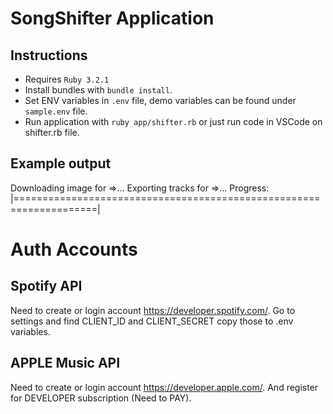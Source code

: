 # SongShifter Application

## Instructions

* Requires `Ruby 3.2.1`
* Install bundles with `bundle install`.
* Set ENV variables in `.env` file, demo variables can be found under `sample.env` file.
* Run application with `ruby app/shifter.rb` or just run code in VSCode on shifter.rb file.

## Example output

Downloading image for =>...
Exporting tracks for =>...
Progress: |====================================================================|

# Auth Accounts
## Spotify API

Need to create or login account https://developer.spotify.com/. Go to settings and find CLIENT_ID and CLIENT_SECRET
copy those to .env variables.

## APPLE Music API

Need to create or login account https://developer.apple.com/. And register for DEVELOPER subscription (Need to PAY).
